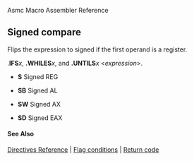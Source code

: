 Asmc Macro Assembler Reference

## Signed compare

Flips the expression to signed if the first operand is a register.

.**IFS**_x_, **.WHILES**_x_, and **.UNTILS**_x_ <_expression_>.

- **S**
Signed REG

- **SB**
Signed AL

- **SW**
Signed AX

- **SD**
Signed EAX

#### See Also

[Directives Reference](readme.md) | [Flag conditions](flags.md) | [Return code](return.md)
